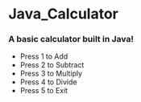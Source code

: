 # Java_Calculator

### A basic calculator built in Java!

- Press 1 to Add 
- Press 2 to Subtract
- Press 3 to Multiply
- Press 4 to Divide
- Press 5 to Exit